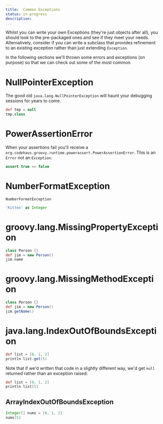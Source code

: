 ```yaml
---
title:	Common Exceptions
status:	in-progress
description:	
...
```


Whilst you can write your own Exceptions (they're just objects after all), you should look to the pre-packaged ones and see if they meet your needs. Alternatively, consider if you can write a subclass that provides refinement to an existing exception rather than just extending `Exception`.

In the following sections we'll thrown some errors and exceptions (on purpose) so that we can check out some of the most common 

# NullPointerException

The good old `java.lang.NullPointerException` will haunt your debugging sessions for years to come.

```groovy
def tmp = null
tmp.class
```

# PowerAssertionError

When your assertions fail you'll receive a `org.codehaus.groovy.runtime.powerassert.PowerAssertionError`. This is an `Error` not an `Exception`.

```groovy
assert true == false
```

# NumberFormatException

`NumberFormatException`

```groovy
'Kitten' as Integer
```

# groovy.lang.MissingPropertyException

```groovy
class Person {}
def jim = new Person()
jim.name
```

# groovy.lang.MissingMethodException

```groovy
class Person {}
def jim = new Person()
jim.getName()
```

# java.lang.IndexOutOfBoundsException


```groovy
def list = [0, 1, 2]
println list.get(5)
```

Note that if we'd written that code in a slightly different way, we'd get `null` returned rather than an exception raised:

```groovy
def list = [0, 1, 2]
println list[5]
```

## ArrayIndexOutOfBoundsException



```groovy
Integer[] nums = [0, 1, 2]
nums[5]
```